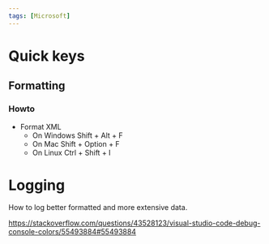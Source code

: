 ```yaml
---
tags: [Microsoft]
---
```



# Quick keys

## Formatting

### Howto

- Format XML
	- On Windows Shift + Alt + F
	- On Mac Shift + Option + F
	- On Linux Ctrl + Shift + I


# Logging

How to log better formatted and more extensive data.

https://stackoverflow.com/questions/43528123/visual-studio-code-debug-console-colors/55493884#55493884





